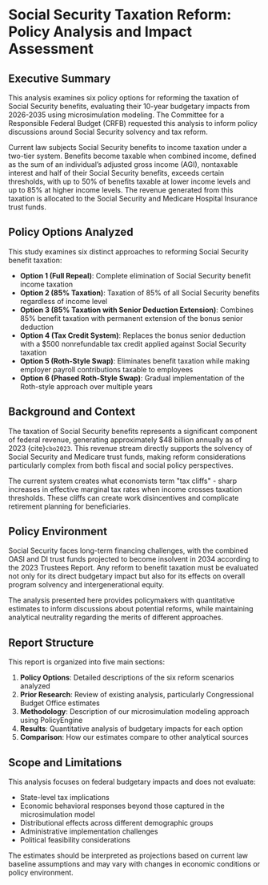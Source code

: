 # Social Security Taxation Reform: Policy Analysis and Impact Assessment

## Executive Summary

This analysis examines six policy options for reforming the taxation of Social Security benefits, evaluating their 10-year budgetary impacts from 2026-2035 using microsimulation modeling. The Committee for a Responsible Federal Budget (CRFB) requested this analysis to inform policy discussions around Social Security solvency and tax reform.

Current law subjects Social Security benefits to income taxation under a two-tier system. Benefits become taxable when combined income, defined as the sum of an individual’s adjusted gross income (AGI), nontaxable interest and half of their Social Security benefits, exceeds certain thresholds, with up to 50% of benefits taxable at lower income levels and up to 85% at higher income levels. The revenue generated from this taxation is allocated to the Social Security and Medicare Hospital Insurance trust funds.

## Policy Options Analyzed

This study examines six distinct approaches to reforming Social Security benefit taxation:

- **Option 1 (Full Repeal)**: Complete elimination of Social Security benefit income taxation
- **Option 2 (85% Taxation)**: Taxation of 85% of all Social Security benefits regardless of income level
- **Option 3 (85% Taxation with Senior Deduction Extension)**: Combines 85% benefit taxation with permanent extension of the bonus senior deduction
- **Option 4 (Tax Credit System)**: Replaces the bonus senior deduction with a $500 nonrefundable tax credit applied against Social Security taxation
- **Option 5 (Roth-Style Swap)**: Eliminates benefit taxation while making employer payroll contributions taxable to employees
- **Option 6 (Phased Roth-Style Swap)**: Gradual implementation of the Roth-style approach over multiple years

## Background and Context

The taxation of Social Security benefits represents a significant component of federal revenue, generating approximately $48 billion annually as of 2023 {cite}`cbo2023`. This revenue stream directly supports the solvency of Social Security and Medicare trust funds, making reform considerations particularly complex from both fiscal and social policy perspectives.

The current system creates what economists term "tax cliffs" - sharp increases in effective marginal tax rates when income crosses taxation thresholds. These cliffs can create work disincentives and complicate retirement planning for beneficiaries.

## Policy Environment

Social Security faces long-term financing challenges, with the combined OASI and DI trust funds projected to become insolvent in 2034 according to the 2023 Trustees Report. Any reform to benefit taxation must be evaluated not only for its direct budgetary impact but also for its effects on overall program solvency and intergenerational equity.

The analysis presented here provides policymakers with quantitative estimates to inform discussions about potential reforms, while maintaining analytical neutrality regarding the merits of different approaches.

## Report Structure

This report is organized into five main sections:

1. **Policy Options**: Detailed descriptions of the six reform scenarios analyzed
2. **Prior Research**: Review of existing analysis, particularly Congressional Budget Office estimates
3. **Methodology**: Description of our microsimulation modeling approach using PolicyEngine
4. **Results**: Quantitative analysis of budgetary impacts for each option
5. **Comparison**: How our estimates compare to other analytical sources

## Scope and Limitations

This analysis focuses on federal budgetary impacts and does not evaluate:
- State-level tax implications
- Economic behavioral responses beyond those captured in the microsimulation model
- Distributional effects across different demographic groups
- Administrative implementation challenges
- Political feasibility considerations

The estimates should be interpreted as projections based on current law baseline assumptions and may vary with changes in economic conditions or policy environment.